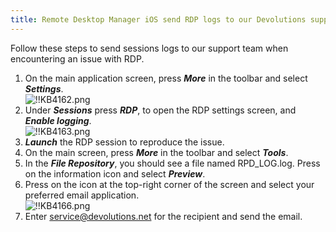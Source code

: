 ```yaml
---
title: Remote Desktop Manager iOS send RDP logs to our Devolutions support
---
```

Follow these steps to send sessions logs to our support team when encountering an issue with RDP.  

1. On the main application screen, press ***More*** in the toolbar and select ***Settings***.  
![!!KB4162.png](https://webdevolutions.azureedge.net/docs/en/kb/KB4162.png)
1. Under ***Sessions*** press ***RDP***, to open the RDP settings screen, and ***Enable logging***.  
![!!KB4163.png](https://webdevolutions.azureedge.net/docs/en/kb/KB4163.png)
1. ***Launch*** the RDP session to reproduce the issue.
1. On the main screen, press ***More*** in the toolbar and select ***Tools***.
1. In the ***File Repository***, you should see a file named RPD_LOG.log. Press on the information icon and select ***Preview***.
1. Press on the icon at the top-right corner of the screen and select your preferred email application.  
![!!KB4166.png](https://webdevolutions.azureedge.net/docs/en/kb/KB4166.png)
1. Enter [service@devolutions.net](mailto:service@devolutions.net) for the recipient and send the email.
